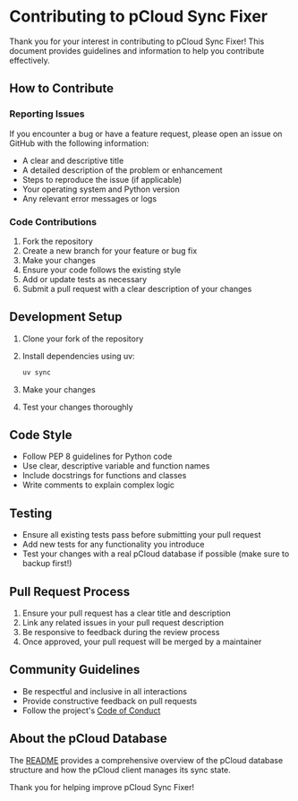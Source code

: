 # Contributing to pCloud Sync Fixer

Thank you for your interest in contributing to pCloud Sync Fixer! This document provides guidelines and information to help you contribute effectively.

## How to Contribute

### Reporting Issues

If you encounter a bug or have a feature request, please open an issue on GitHub with the following information:

- A clear and descriptive title
- A detailed description of the problem or enhancement
- Steps to reproduce the issue (if applicable)
- Your operating system and Python version
- Any relevant error messages or logs

### Code Contributions

1. Fork the repository
2. Create a new branch for your feature or bug fix
3. Make your changes
4. Ensure your code follows the existing style
5. Add or update tests as necessary
6. Submit a pull request with a clear description of your changes

## Development Setup

1. Clone your fork of the repository
2. Install dependencies using uv:

   ```bash
   uv sync
   ```

3. Make your changes
4. Test your changes thoroughly

## Code Style

- Follow PEP 8 guidelines for Python code
- Use clear, descriptive variable and function names
- Include docstrings for functions and classes
- Write comments to explain complex logic

## Testing

- Ensure all existing tests pass before submitting your pull request
- Add new tests for any functionality you introduce
- Test your changes with a real pCloud database if possible (make sure to backup first!)

## Pull Request Process

1. Ensure your pull request has a clear title and description
2. Link any related issues in your pull request description
3. Be responsive to feedback during the review process
4. Once approved, your pull request will be merged by a maintainer

## Community Guidelines

- Be respectful and inclusive in all interactions
- Provide constructive feedback on pull requests
- Follow the project's [Code of Conduct](CODE_OF_CONDUCT.md)

## About the pCloud Database

The [README](README.md) provides a comprehensive overview of the pCloud database structure and how the pCloud client manages its sync state.

Thank you for helping improve pCloud Sync Fixer!
